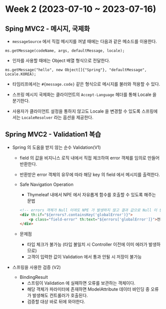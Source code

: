 # Week 2 (2023-07-10 ~ 2023-07-16)

## Sping MVC2 - 메시지, 국제화

- `messageSource` 에서 직접 메시지를 꺼낼 때에는 다음과 같은 메소드를 이용한다.
```
ms.getMessage(codeName, args, defaultMessage, locale);
```

- 인자를 사용할 때에는 Object 배열 형식으로 전달한다.
```
ms.getMessage("hello", new Object[]{"Spring"}, "defaultMessage", Locale.KOREA);
```

- 타임리프에서는 `#{message.code}` 같은 형식으로 메시지를 불러와 적용할 수 있다.

- 스프링 메시지 국제화는 클라이언트의 `Accept-Language` 헤더를 통해 Locale 을 분기한다.

- 사용자가 클라이언트 설정을 통하지 않고도 Locale 을 변경할 수 있도록 스프링에서는 `LocaleResolver` 라는 옵션을 제공한다.


## Spring MVC2 - Validation1 복습
- Spring 의 도움을 받지 않는 순수 Validation(V1)
    - field 의 값을 비지니스 로직 내에서 직접 체크하여 error 객체를 임의로 만들어 반환한다.
    - 반환받은 error 객체의 유무에 따라 해당 key 의 field 에서 메시지를 출력한다.

    - Safe Navigation Operation
        - Thymeleaf 내에서 NPE 에서 자유롭게 함수를 호출할 수 있도록 해주는 문법
        ```html
        <!-- errors 객체가 Null 이여도 NPE 가 발생하지 않고 결과 값으로 Null 이 반환된다.-->
        <div th:if="${errors?.containsKey('globalError')}">
            <p class="field-error" th:text="${errors['globalError']}">전체 오류 메시지</p>
        </div>
        ```
    - 문제점
        - 타입 체크가 불가능 (타입 불일치 시 Controller 이전에 이미 에러가 발생하므로)
        - 고객이 입력한 값이 Validation 에서 통과 안될 시 저장이 불가능

- 스프링을 사용한 검증 (V2)
    - BindingResult
        - 스프링이 Validation 에 실패하면 오류를 보관하는 객체이다.
        - 해당 객체가 파라미터에 존재하면 ModelAttribute 데이터 바인딩 중 오류가 발생해도 컨트롤러가 호출된다.
        - 검증할 대상 바로 뒤에 와야한다.
